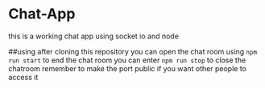# Chat-App
this is a working chat app using socket io and node

##using
after cloning this repository you can open the chat room using 
```npm run start```
to end the chat room you can enter
```npm run stop```
to close the chatroom
remember to make the port public if you want other people to access it